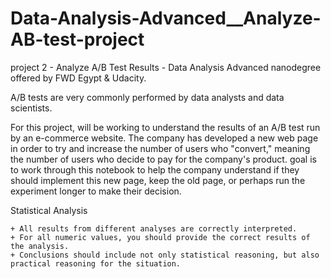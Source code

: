 # Data-Analysis-Advanced__Analyze-AB-test-project
project 2 - Analyze A/B Test Results - Data Analysis Advanced nanodegree offered by FWD Egypt &amp; Udacity.

A/B tests are very commonly performed by data analysts and data scientists.

For this project, will be working to understand the results of an A/B test run by an e-commerce website. The company has developed a new web page in order to try and increase the number of users who "convert," meaning the number of users who decide to pay for the company's product. goal is to work through this notebook to help the company understand if they should implement this new page, keep the old page, or perhaps run the experiment longer to make their decision.

Statistical Analysis

    + All results from different analyses are correctly interpreted.
    + For all numeric values, you should provide the correct results of the analysis.
    + Conclusions should include not only statistical reasoning, but also practical reasoning for the situation.
